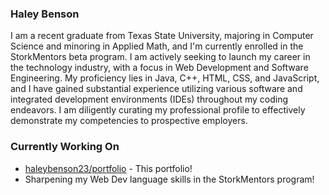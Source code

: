 ### Haley Benson

I am a recent graduate from Texas State University, majoring in Computer Science and minoring in Applied Math, and I'm currently enrolled in the StorkMentors beta program. I am actively seeking to launch my career in the technology industry, with a focus in Web Development and Software Engineering. My proficiency lies in Java, C++, HTML, CSS, and JavaScript, and I have gained substantial experience utilizing various software and integrated development environments (IDEs) throughout my coding endeavors. I am diligently curating my professional profile to effectively demonstrate my competencies to prospective employers.

### Currently Working On

- [haleybenson23/portfolio](https://github.com/haleybenson23/portfolio) - This portfolio!
- Sharpening my Web Dev language skills in the StorkMentors program!